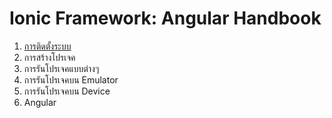 
# Ionic Framework: Angular Handbook

1. [การติดตั้งระบบ](1-setup-environment.md)
2. การสร้างโปรเจค
3. การรันโปรเจคแบบต่างๆ 
4. การรันโปรเจคบน Emulator 
5. การรันโปรเจคบน Device
6. Angular